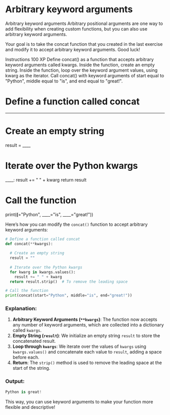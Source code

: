 # Arbitrary keyword arguments

Arbitrary keyword arguments
Arbitrary positional arguments are one way to add flexibility when creating custom functions, but you can also use arbitrary keyword arguments.

Your goal is to take the concat function that you created in the last exercise and modify it to accept arbitrary keyword arguments. Good luck!

Instructions
100 XP
Define concat() as a function that accepts arbitrary keyword arguments called kwargs.
Inside the function, create an empty string.
Inside the function, loop over the keyword argument values, using kwarg as the iterator.
Call concat() with keyword arguments of start equal to "Python", middle equal to "is", and end equal to "great!".

# Define a function called concat
____
  
  # Create an empty string
  result = ____
  
  # Iterate over the Python kwargs
  ____:
    result += " " + kwarg
  return result

# Call the function
print(____(____="Python", ____="is", ____="great!"))


Here’s how you can modify the `concat()` function to accept arbitrary keyword arguments:

```python
# Define a function called concat
def concat(**kwargs):
  
  # Create an empty string
  result = ""
  
  # Iterate over the Python kwargs
  for kwarg in kwargs.values():
    result += " " + kwarg
  return result.strip()  # To remove the leading space

# Call the function
print(concat(start="Python", middle="is", end="great!"))
```

### Explanation:
1. **Arbitrary Keyword Arguments (`**kwargs`)**: The function now accepts any number of keyword arguments, which are collected into a dictionary called `kwargs`.
2. **Empty String (`result`)**: We initialize an empty string `result` to store the concatenated result.
3. **Loop through `kwargs`**: We iterate over the values of `kwargs` using `kwargs.values()` and concatenate each value to `result`, adding a space before each.
4. **Return**: The `strip()` method is used to remove the leading space at the start of the string.

### Output:
```python
Python is great!
``` 

This way, you can use keyword arguments to make your function more flexible and descriptive!